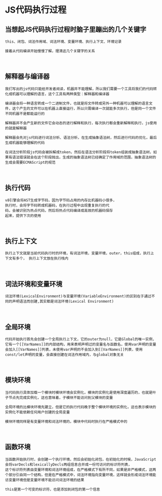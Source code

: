 # JS代码执行过程

## 当想起JS代码执行过程时脑子里蹦出的几个关键字

    this、闭包、词法作用域、词法环境、变量环境、执行上下文、环境记录

    接着从代码编译开始慢慢了解，理清这几个关键字的关系

<br/>

## 解释器与编译器

    我们写出的js代码只能给开发者阅读，机器并不能理解，所以我们需要一个工具将我们的代码转化成机器可以理解的语言，这个工具有两种类型：解释器和编译器

    编译器会将一种语言转成一个二进制文件，也就是将文件转成另外一种机器可以理解的语言文件，这个产生的文件可以在机器上直接运行，所以只需编译一次就能多次执行，但是同一个文件不同机器不是都能运行的

    解释器并不会产生新的文件它会动态的进行解释和执行，每次执行都会重新解释和执行，js使用的就是解释器

    解释器会先对js代码进行词法分析、语法分析，在生成抽象语法树，然后进行代码的优化，最后生成机器能够理解的代码

    在词法分析阶段js代码会被拆解成token，然后在语法分析阶段将token组装成抽象语法树，如果有语法错误就会在这个阶段抛出，生成的抽象语法树已经确定了作用域的范围，抽象语法树的生成会需要ECMAScript的规范

<br/>

## 执行代码

    v8引擎会将AST生成字节码，因为字节码占用的内存比机器码小很多，
    执行时，会将字节码转成机器码，在执行过程中出现重复执行的代
    码，会被识别为热点代码，然后将热点代码编译成高效的机器码保存
    起来，提供下次的使用

<br/>

## 执行上下文

    执行上下文就是当前代码执行时的环境，有词法环境，变量环境，outer，this组成，执行上下文有多个， 执行上下文放在执行栈内

<br/>

## 词法环境和变量环境

    词法环境(LexicalEnvironment)与变量环境(VariableEnvironment)的区别在于通过不同的声明语法而创建,其实都是词法环境(Lexical Environment)

<br/>

## 全局环境

    代码开始执行首先会创建一个全局执行上下文，它的outer为null，它是Global的唯一实例，它有一个[[VarNames]]的内部结构，用来表明声明过的变量名与函数名，使用var声明的变量会加入[[VarNames]]列表，未使用var声明的不会加入到[[VarNames]]列表，使用const/let声明的变量，会直接创建在词法作用域内，与global对象无关

<br/>

## 模块环境

    当代码执行具体加载一个模块时模块环境会实例化，模块的实例化是使用深度遍历的，也就是叶子节点先完成实例化，这也意味着，子模块不能访问到父模块的变量

    全局环境的比模块环境先建立，但是它的执行代码晚于整个模块环境的实例化，这也表示模块的实例化不能依赖任何用户创建的全局变量

    模块环境同样是有变量环境和词法环境的，模块中代码时执行在严格模式中的

<br/>


## 函数环境

    当函数开始执行时，会创建一个执行环境，然后会初始化闭包，在初始化的时候，JavaScript会将varDecls和lexicallyDecls两组信息合并成一份可访问的标识符列表，
    这个标识符列表由变量环境和词法环境组成，在严格模式下有所不同，如果是非严格模式，这两个部分引自同一个结构，但是在严格模式中，词法环境指向变量环境，这样就会形成词法环境能访变量环境但是变量环境不能访问词法环境的结果

    this是第一个可变的标识符，也是添加到闭包的第一个信息

    


    